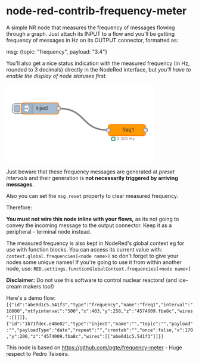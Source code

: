 node-red-contrib-frequency-meter
================================

A simple NR node that measures the frequency of messages flowing through 
a graph. Just attach its INPUT to a flow and you'll be getting frequency 
of messages in Hz on its OUTPUT connector, formatted as:

msg: {topic: "frequency", payload: "3.4"}

You'll also get a nice status indication with the measured frequency 
(in Hz, rounded to 3 decimals) directly in the NodeRed interface, but 
*you'll have to enable the display of node statuses first.*

![frequency meter](https://github.com/ekarak/node-red-contrib-frequency-meter/raw/master/freq-measure.png "The simplest way to measure a flow")

Just beware that these frequency messages are generated at *preset 
intervals* and their generation is **not necessarily triggered by arriving messages**.

Also you can set the `msg.reset` property to clear measured frequency.

Therefore:

**You must not wire this node inline with your flows,** as its not
going to convey the incoming message to the output connector. Keep it 
as a peripheral - terminal node instead.

The measured frequency is also kept in NodeRed's global context eg 
for use with function blocks. You can access its current value with:
`context.global.frequencies[<node name>]` so don't forget to give your
nodes some unique names!
If you're going to use it from within another node, use:
`RED.settings.functionGlobalContext.frequencies[<node name>]`

**Disclaimer:** Do not use this software to control nuclear reactors! (and ice-cream makers too!)

Here's a demo flow:
`[{"id":"abe0d1c5.541f3","type":"frequency","name":"freq1","interval":"10000","ntfyinterval":"500","x":403,"y":258,"z":"4574009.fba8c","wires":[[]]},{"id":"1b71fdec.e48e02","type":"inject","name":"","topic":"","payload":"","payloadType":"date","repeat":"","crontab":"","once":false,"x":170,"y":200,"z":"4574009.fba8c","wires":[["abe0d1c5.541f3"]]}]`

This node is based on https://github.com/pgte/frequency-meter - Huge respect to Pedro Teixeira.
